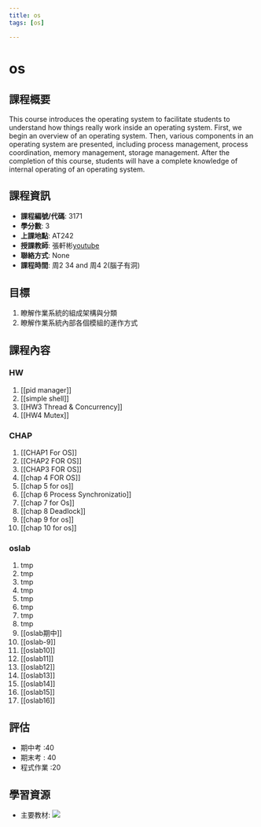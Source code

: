 ```yaml
---
title: os
tags: [os]

---
```


# os



## 課程概要
This course introduces the operating system to facilitate students to understand how things really work inside an operating system. First, we begin an overview of an operating system. Then, various components in an operating system are presented, including process management, process coordination, memory management, storage management. After the completion of this course, students will have a complete knowledge of internal operating of an operating system.
## 課程資訊
- **課程編號/代碼**: 3171
- **學分數**: 3
- **上課地點**: AT242
- **授課教師**: 張軒彬[youtube](https://www.youtube.com/@user-zt2jb8cg2d)
- **聯絡方式**: None
- **課程時間**: 周2 34 and 周4 2(腦子有洞)

## 目標
1. 瞭解作業系統的組成架構與分類
2. 瞭解作業系統內部各個模組的運作方式

## 課程內容
### HW 
1. [[pid manager]]
2. [[simple shell]]
3. [[HW3 Thread & Concurrency]]
4. [[HW4 Mutex]]
### CHAP
1. [[CHAP1  For OS]]
2. [[CHAP2 FOR OS]]
3. [[CHAP3 FOR OS]]
4. [[chap  4 FOR OS]]
5. [[chap 5 for os]]
6. [[chap 6 Process Synchronizatio]]
7. [[chap 7 for Os]]
8. [[chap 8 Deadlock]]
9. [[chap 9 for os]]
10. [[chap 10 for os]]
### oslab
1. tmp
2. tmp
3. tmp
4. tmp
5. tmp
6. tmp
7. tmp
8. tmp
9. [[oslab期中]]
10. [[oslab-9]]
11. [[oslab10]]
12. [[oslab11]]
13. [[oslab12]]
14. [[oslab13]]
15. [[oslab14]]
16. [[oslab15]]
17. [[oslab16]]



## 評估
- 期中考 :40 
- 期末考 : 40
- 程式作業 :20 
## 學習資源
- 主要教材: ![](B1J1f7Xza.png)
